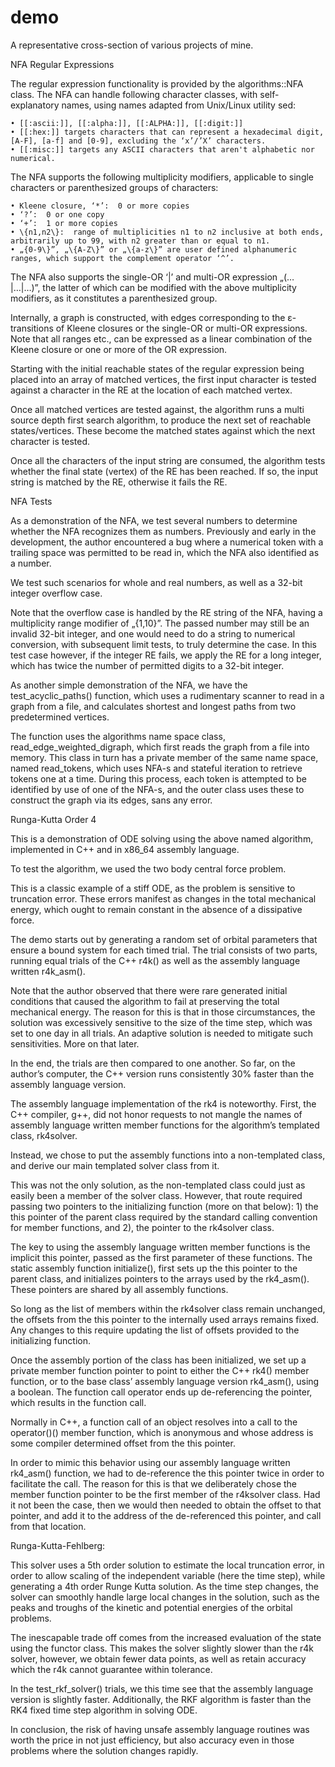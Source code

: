 # demo
A representative cross-section of various projects of mine.

NFA Regular Expressions

The regular expression functionality is provided by the algorithms::NFA class.  The NFA can handle
following character classes, with self-explanatory names, using names adapted from Unix/Linux utility sed:

    • [[:ascii:]], [[:alpha:]], [[:ALPHA:]], [[:digit:]] 
    • [[:hex:]] targets characters that can represent a hexadecimal digit, [A-F], [a-f] and [0-9], excluding the ‘x’/’X’ characters.
    • [[:misc:]] targets any ASCII characters that aren't alphabetic nor numerical.
	
The NFA supports the following multiplicity modifiers, applicable to single characters or parenthesized groups of characters:

    • Kleene closure, ‘*’:  0 or more copies
    • ‘?’:  0 or one copy
    • ‘+’:  1 or more copies
    • \{n1,n2\}:  range of multiplicities n1 to n2 inclusive at both ends, arbitrarily up to 99, with n2 greater than or equal to n1.
    • „{0-9\}”, „\{A-Z\}” or „\{a-z\}” are user defined alphanumeric ranges, which support the complement operator ‘^’.
    
The NFA also supports the single-OR ‘|’ and multi-OR expression „(… |…|…)”, the latter of which can be modified with the above multiplicity modifiers, as it constitutes a parenthesized group.

Internally, a graph is constructed, with edges corresponding to the ε-transitions of Kleene closures or the single-OR or multi-OR expressions.  Note that all ranges etc., can be expressed
as a linear combination of the Kleene closure or one or more of the OR expression.

Starting with the initial reachable states of the regular expression being placed into an array of matched vertices, the first input character is tested against a character in the RE at the
location of each matched vertex.

Once all matched vertices are tested against, the algorithm runs a multi source depth first search algorithm, to produce the next set of reachable states/vertices.  These become the matched states
against which the next character is tested.

Once all the characters of the input string are consumed, the algorithm tests whether the final state (vertex) of the RE has been reached.  If so, the input string is matched by the RE, otherwise
it fails the RE.  

NFA Tests

As a demonstration of the NFA, we test several numbers to determine whether the NFA recognizes them as numbers.  Previously and early in the development, the author encountered a bug where a
numerical token with a trailing space was permitted to be read in, which the NFA also identified as a number.  

We test such scenarios for whole and real numbers, as well as a 32-bit integer overflow case.

Note that the overflow case is handled by the RE string of the NFA, having a multiplicity range modifier of „{1,10}”.  The passed number may still be an invalid 32-bit integer, and one would need to
do a string to numerical conversion, with subsequent limit tests, to truly determine the case.  In this test case however, if the integer RE fails, we apply the RE for a long integer, which has twice
the number of permitted digits to a 32-bit integer.

As another simple demonstration of the NFA, we have the test_acyclic_paths() function, which uses a rudimentary scanner to read in a graph from a file, and calculates shortest and longest paths from
two predetermined vertices.

The function uses the algorithms name space class, read_edge_weighted_digraph, which first reads the graph from a file into memory.  This class in turn has a private member of the same name space, named
read_tokens, which uses NFA-s and stateful iteration to retrieve tokens one at a time.  During this process, each token is attempted to be identified by use of one of the NFA-s, and the outer class uses
these to construct the graph via its edges, sans any error.

Runga-Kutta Order 4

This is a demonstration of ODE solving using the above named algorithm, implemented in C++ and in x86_64 assembly language.

To test the algorithm, we used the two body central force problem.  

This is a classic example of a stiff ODE, as the problem is sensitive to truncation error.  These errors manifest as changes in the total mechanical energy, which ought to remain constant in the absence of
a dissipative force.

The demo starts out by generating a random set of orbital parameters that ensure a bound system for each timed trial.  The trial consists of two parts, running equal trials of the C++ r4k() as well as the
assembly language written r4k_asm().

Note that the author observed that there were rare generated initial conditions that caused the algorithm to fail at preserving the total mechanical energy.  The reason for this is that in those circumstances,
the solution was excessively sensitive to the size of the time step, which was set to one day in all trials.  An adaptive solution is needed to mitigate such sensitivities.  More on that later.

In the end, the trials are then compared to one another.  So far, on the author’s computer, the C++ version runs consistently 30% faster than the assembly language version.

The assembly language implementation of the rk4 is noteworthy.  First, the C++ compiler, g++, did not honor requests to not mangle the names of assembly language written member functions for the algorithm’s
templated class, rk4solver.  

Instead, we chose to put the assembly functions into a non-templated class, and derive our main templated solver class from it.  

This was not the only solution, as the non-templated class could just as easily been a member of the solver class.  However, that route required passing two pointers to the initializing function (more on that
below): 1) the this pointer of the parent class required by the standard calling convention for member functions, and 2), the pointer to the rk4solver class.

The key to using the assembly language written member functions is the implicit this pointer, passed as the first parameter of these functions.  The static assembly function initialize(), first sets up the
this pointer to the parent class, and initializes pointers to the arrays used by the rk4_asm().  These pointers are shared by all assembly functions.

So long as the list of members within the rk4solver class remain unchanged, the offsets from the this pointer to the internally used arrays remains fixed.  Any changes to this require updating the list of
offsets provided to the initializing function.

Once the assembly portion of the class has been initialized, we set up a private member function pointer to point to either the C++ rk4() member function, or to the base class’ assembly language version
rk4_asm(), using a boolean.  The function call operator ends up de-referencing the pointer, which results in the function call.

Normally in C++, a function call of an object resolves into a call to the operator()() member function, which is anonymous and whose address is some compiler determined offset from the this pointer.  

In order to mimic this behavior using our assembly language written rk4_asm() function, we had to de-reference the this pointer twice in order to facilitate the call.  The reason for this is that we
deliberately chose the member function pointer to be the first member of the r4ksolver class.  Had it not been the case, then we would then needed to obtain the offset to that pointer, and add it to the
address of the de-referenced this pointer, and call from that location.

Runga-Kutta-Fehlberg:

This solver uses a 5th order solution to estimate the local truncation error, in order to allow scaling of the independent variable (here the time step), while generating a 4th order Runge Kutta solution.
As the time step changes, the solver can smoothly handle large local changes in the solution, such as the peaks and troughs of the kinetic and potential energies of the orbital problems.

The inescapable trade off comes from the increased evaluation of the state using the functor class.  This makes the solver slightly slower than the r4k solver, however, we obtain fewer data points, as well
as retain accuracy which the r4k cannot guarantee within tolerance.

In the test_rkf_solver() trials, we this time see that the assembly language version is slightly faster.  Additionally, the RKF algorithm is faster than the RK4 fixed time step algorithm in solving ODE.

In conclusion, the risk of having unsafe assembly language routines was worth the price in not just efficiency, but also accuracy even in those problems where the solution changes rapidly.
